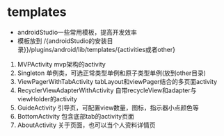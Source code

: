 # templates
- androidStudio一些常用模板，提高开发效率
- 模板放到 /{androidStudio的安装目录}}/plugins/android/lib/templates/{activities或者other}

1. MVPActivity mvp架构的activity
2. Singleton 单例类，可选正常类型单例和原子类型单例(放到other目录)
3. ViewPagerWithTabActivity tabLayout和viewPager结合的多页面activity
4. RecyclerViewAdapterWithActivity 自带recycleView和adapter与viewHolder的activity
5. GuideActivity 引导页，可配置view数量，图标，指示器小点颜色等
6. BottomActivity 包含底部tab的activity页面
7. AboutActivity 关于页面，也可以当个人资料详情页